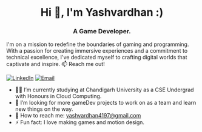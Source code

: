 <h1 align="center">Hi 👋, I'm Yashvardhan :)</h1>
<h3 align="center">A Game Developer.</h3>
I'm on a mission to redefine the boundaries of gaming and programming. With a passion for creating immersive experiences and a commitment to technical excellence, I've dedicated myself to crafting digital worlds that captivate and inspire.
📫 Reach me out!

[![LinkedIn](https://img.shields.io/badge/LinkedIn-MyProfile-blue?style=flat-square&logo=linkedin)](https://www.linkedin.com/in/yashvardhan-singh-7635621a2)
[![Email](https://img.shields.io/badge/Email-ContactMe-green?style=flat-square&logo=gmail)](mailto:yashvardhan4197@gmail.com)

- 👨‍🎓 I’m currently studying at Chandigarh University as a CSE Undergrad with Honours in Cloud Computing.
- 🤔 I’m looking for more gameDev projects to work on as a team and learn new things on the way.
- 📧 How to reach me: yashvardhan4197@gmail.com
- ⚡ Fun fact: I love making games and motion design.

